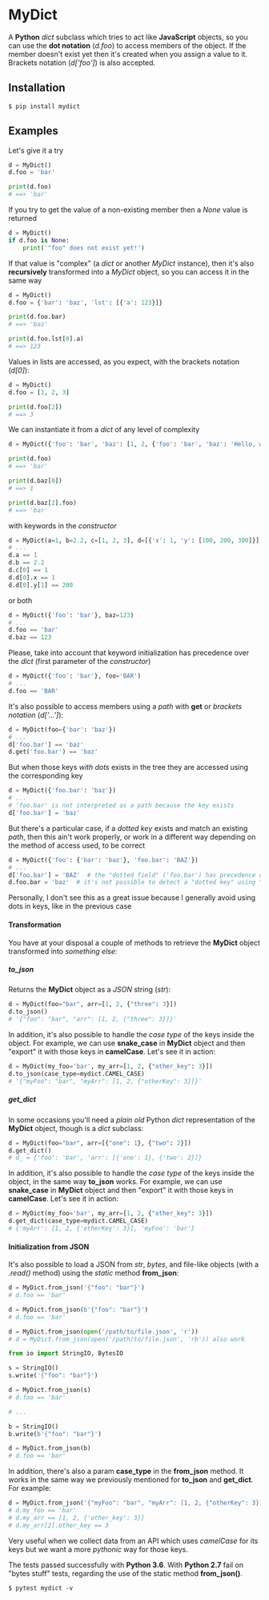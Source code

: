 # MyDict

A **Python** _dict_ subclass which tries to act like **JavaScript** objects, so you can use the **dot notation** (_d.foo_) to access members of the object. If the member doesn't exist yet then it's created when you assign a value to it. Brackets notation (_d['foo']_) is also accepted.

## Installation

```shell
$ pip install mydict
```

## Examples

Let's give it a try

```python
d = MyDict()
d.foo = 'bar'

print(d.foo)
# ==> 'bar'
```

If you try to get the value of a non-existing member then a _None_ value is returned

```python
d = MyDict()
if d.foo is None:
    print('"foo" does not exist yet!')
```

If that value is "complex" (a _dict_ or another _MyDict_ instance), then it's also **recursively** transformed into a _MyDict_ object, so you can access it in the same way

```python
d = MyDict()
d.foo = {'bar': 'baz', 'lst': [{'a': 123}]}

print(d.foo.bar)
# ==> 'baz'

print(d.foo.lst[0].a)
# ==> 123
```

Values in lists are accessed, as you expect, with the brackets notation (_d[0]_):

```python
d = MyDict()
d.foo = [1, 2, 3]

print(d.foo[2])
# ==> 3
```

We can instantiate it from a _dict_ of any level of complexity

```python
d = MyDict({'foo': 'bar', 'baz': [1, 2, {'foo': 'bar', 'baz': 'Hello, world!'}]})

print(d.foo)
# ==> 'bar'

print(d.baz[0])
# ==> 1

print(d.baz[2].foo)
# ==> 'bar'
```

with keywords in the _constructor_

```python
d = MyDict(a=1, b=2.2, c=[1, 2, 3], d=[{'x': 1, 'y': [100, 200, 300]}])
# ...
d.a == 1
d.b == 2.2
d.c[0] == 1
d.d[0].x == 1
d.d[0].y[1] == 200
```

or both

```python
d = MyDict({'foo': 'bar'}, baz=123)
# ...
d.foo == 'bar'
d.baz == 123
```

Please, take into account that keyword initialization has precedence over the _dict_ (first parameter of the _constructor_)

```python
d = MyDict({'foo': 'bar'}, foo='BAR')
# ...
d.foo == 'BAR'
```

It's also possible to access members using a _path_ with **get** or _brackets notation_ (_d['...']_):

```python
d = MyDict(foo={'bar': 'baz'})
# ...
d['foo.bar'] == 'baz'
d.get('foo.bar') == 'baz'
```

But when those keys _with dots_ exists in the tree they are accessed using the corresponding key

```python
d = MyDict({'foo.bar': 'baz'})
# ...
# 'foo.bar' is not interpreted as a path because the key exists
d['foo.bar'] = 'baz'
```

But there's a particular case, if a _dotted key_ exists and match an existing _path_, then this ain't work properly, or work in a different way depending on the method of access used, to be correct

```python
d = MyDict({'foo': {'bar': 'baz'}, 'foo.bar': 'BAZ'})
# ...
d['foo.bar'] = 'BAZ'  # the "dotted field" ('foo.bar') has precedence over the path
d.foo.bar = 'baz'  # it's not possible to detect a "dotted key" using "dot notation"
```

Personally, I don't see this as a great issue because I generally avoid using dots in keys, like in the previous case

#### Transformation

You have at your disposal a couple of methods to retrieve the **MyDict** object transformed into _something else_:

##### to_json

Returns the **MyDict** object as a _JSON_ string (_str_):

```python
d = MyDict(foo="bar", arr=[1, 2, {"three": 3}])
d.to_json()
# '{"foo": "bar", "arr": [1, 2, {"three": 3}]}'
```

In addition, it's also possible to handle the _case type_ of the keys inside the object. For example, we can use **snake_case** in **MyDict** object and then "export" it with those keys in **camelCase**. Let's see it in action:

```python
d = MyDict(my_foo='bar', my_arr=[1, 2, {"other_key": 3}])
d.to_json(case_type=mydict.CAMEL_CASE)
# '{"myFoo": "bar", "myArr": [1, 2, {"otherKey": 3}]}'
```

##### get_dict

In some occasions you'll need a _plain old_ Python _dict_ representation of the **MyDict** object, though is a _dict_ subclass:

```python
d = MyDict(foo="bar", arr=[{"one": 1}, {"two": 2}])
d.get_dict()
# d_ = {'foo': 'bar', 'arr': [{'one': 1}, {'two': 2}]}
```

In addition, it's also possible to handle the _case type_ of the keys inside the object, in the same way **to_json** works. For example, we can use **snake_case** in **MyDict** object and then "export" it with those keys in **camelCase**. Let's see it in action:

```python
d = MyDict(my_foo='bar', my_arr=[1, 2, {"other_key": 3}])
d.get_dict(case_type=mydict.CAMEL_CASE)
# {'myArr': [1, 2, {'otherKey': 3}], 'myFoo': 'bar'}
```

#### Initialization from JSON

It's also possible to load a JSON from _str_, _bytes_, and file-like objects (with a _.read()_ method) using the _static_ method **from_json**:

```python
d = MyDict.from_json('{"foo": "bar"}')
# d.foo == 'bar'

d = MyDict.from_json(b'{"foo": "bar"}')
# d.foo == 'bar'

d = MyDict.from_json(open('/path/to/file.json', 'r'))
# d = MyDict.from_json(open('/path/to/file.json', 'rb')) also work
```

```python
from io import StringIO, BytesIO

s = StringIO()
s.write('{"foo": "bar"}')

d = MyDict.from_json(s)
# d.foo == 'bar'

# ...

b = StringIO()
b.write(b'{"foo": "bar"}')

d = MyDict.from_json(b)
# d.foo == 'bar'
```

In addition, there's also a param **case_type** in the **from_json** method. It works in the same way we previously mentioned for **to_json** and **get_dict**. For example:

```python
d = MyDict.from_json('{"myFoo": "bar", "myArr": [1, 2, {"otherKey": 3}]}', case_type=SNAKE_CASE)
# d.my_foo == 'bar'
# d.my_arr == [1, 2, {'other_key': 3}]
# d.my_arr[2].other_key == 3
```

Very useful when we collect data from an API which uses _camelCase_ for its keys but we want a more _pythonic_ way for those keys.

The tests passed successfully with **Python 3.6**. With **Python 2.7** fail on "bytes stuff" tests, regarding the use of the static method **from_json()**.

```shell
$ pytest mydict -v
```

